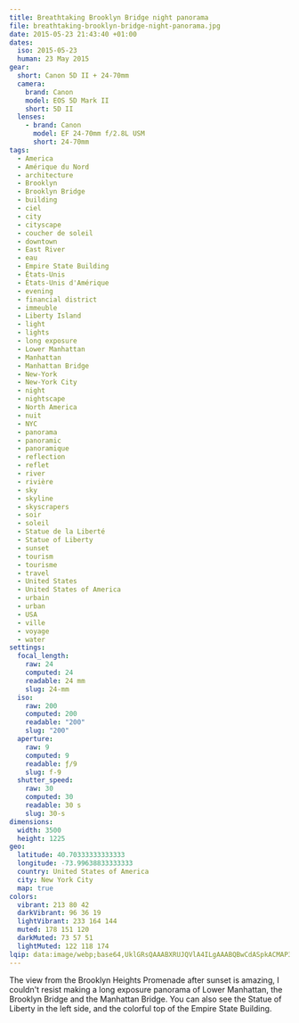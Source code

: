 ```yaml
---
title: Breathtaking Brooklyn Bridge night panorama
file: breathtaking-brooklyn-bridge-night-panorama.jpg
date: 2015-05-23 21:43:40 +01:00
dates:
  iso: 2015-05-23
  human: 23 May 2015
gear:
  short: Canon 5D II + 24-70mm
  camera:
    brand: Canon
    model: EOS 5D Mark II
    short: 5D II
  lenses:
    - brand: Canon
      model: EF 24-70mm f/2.8L USM
      short: 24-70mm
tags:
  - America
  - Amérique du Nord
  - architecture
  - Brooklyn
  - Brooklyn Bridge
  - building
  - ciel
  - city
  - cityscape
  - coucher de soleil
  - downtown
  - East River
  - eau
  - Empire State Building
  - États-Unis
  - États-Unis d'Amérique
  - evening
  - financial district
  - immeuble
  - Liberty Island
  - light
  - lights
  - long exposure
  - Lower Manhattan
  - Manhattan
  - Manhattan Bridge
  - New-York
  - New-York City
  - night
  - nightscape
  - North America
  - nuit
  - NYC
  - panorama
  - panoramic
  - panoramique
  - reflection
  - reflet
  - river
  - rivière
  - sky
  - skyline
  - skyscrapers
  - soir
  - soleil
  - Statue de la Liberté
  - Statue of Liberty
  - sunset
  - tourism
  - tourisme
  - travel
  - United States
  - United States of America
  - urbain
  - urban
  - USA
  - ville
  - voyage
  - water
settings:
  focal_length:
    raw: 24
    computed: 24
    readable: 24 mm
    slug: 24-mm
  iso:
    raw: 200
    computed: 200
    readable: "200"
    slug: "200"
  aperture:
    raw: 9
    computed: 9
    readable: ƒ/9
    slug: f-9
  shutter_speed:
    raw: 30
    computed: 30
    readable: 30 s
    slug: 30-s
dimensions:
  width: 3500
  height: 1225
geo:
  latitude: 40.70333333333333
  longitude: -73.99638833333333
  country: United States of America
  city: New York City
  map: true
colors:
  vibrant: 213 80 42
  darkVibrant: 96 36 19
  lightVibrant: 233 164 144
  muted: 178 151 120
  darkMuted: 73 57 51
  lightMuted: 122 118 174
lqip: data:image/webp;base64,UklGRsQAAABXRUJQVlA4ILgAAABQBwCdASpkACMAP3GkxFm0ticjrzgLosAuCWcAzjg2sDOzqdC7t9z8VvEwlzSLNqB/nBu6lfpUgQyDN78B2dDV+COAAP7s1SJtN+DS+uvjx664WXFKiu0f8Xb+IRTS7PAbN9VSDfWTaMHdvM3LLd3rVfZsYgwIMtrfCsAv8MG4XKoORk+c+4PylilWMZ0D8DAcZNZLsH7NnHKvp653q8NOWT0SU6cSjF/UCi/fsY0MgHeLCqf1lsAA
---
```


The view from the Brooklyn Heights Promenade after sunset is amazing, I couldn't resist making a long exposure panorama of Lower Manhattan, the Brooklyn Bridge and the Manhattan Bridge. You can also see the Statue of Liberty in the left side, and the colorful top of the Empire State Building.
